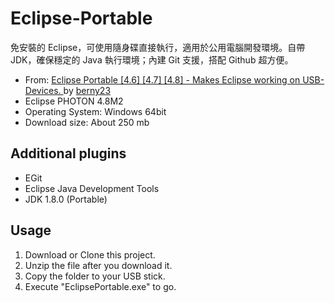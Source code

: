 # Eclipse-Portable
免安裝的 Eclipse，可使用隨身碟直接執行，適用於公用電腦開發環境。自帶 JDK，確保穩定的 Java 執行環境；內建 Git 支援，搭配 Github 超方便。

- From: [Eclipse Portable [4.6] [4.7] [4.8] - Makes Eclipse working on USB-Devices.
](https://sourceforge.net/projects/eclipse-neon-portable/) by [berny23](https://sourceforge.net/u/berny23/)
- Eclipse PHOTON 4.8M2
- Operating System: Windows 64bit
- Download size: About 250 mb

## Additional plugins
- EGit
- Eclipse Java Development Tools
- JDK 1.8.0 (Portable)

## Usage
1. Download or Clone this project.
2. Unzip the file after you download it.
3. Copy the folder to your USB stick.
4. Execute "EclipsePortable.exe" to go.
